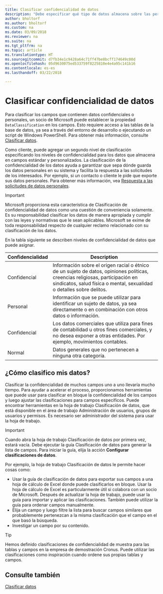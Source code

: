 ```yaml
---
title: Clasificar confidencialidad de datos
description: "Debe especificar qué tipo de datos almacena sobre las personas para que pueda responder a las solicitudes de los asuntos de datos."
author: bholtorf
ms.author: bholtorf
ms.custom: na
ms.date: 03/09/2018
ms.reviewer: na
ms.suite: na
ms.tgt_pltfrm: na
ms.topic: article
ms.translationtype: HT
ms.sourcegitcommit: d7fb34e1c9428a64c71ff47be8bcff174649c00d
ms.openlocfilehash: 05d9630075ed533759f8225810e4e4a95c141b16
ms.contentlocale: es-es
ms.lasthandoff: 03/22/2018

---
```


# <a name="classifying-data-sensitivity"></a>Clasificar confidencialidad de datos
Para clasificar los campos que contienen datos confidenciales o personales, un socio de Microsoft puede establecer la propiedad ```DataClassification``` en los campos. Esto requiere acceso a las tablas de la base de datos, ya sea a través del entorno de desarrollo o ejecutando un script de Windows PowerShell. Para obtener más información, consulte [Clasificar datos](https://docs.microsoft.com/en-us/dynamics-nav/classifying-data).  

Como cliente, puede agregar un segundo nivel de clasificación especificando los niveles de confidencialidad para los datos que almacena en campos estándar y personalizados. La clasificación de la confidencialidad de los datos ayuda a garantizar que sepa dónde guarda los datos personales en su sistema y facilita la respuesta a las solicitudes de los interesados. Por ejemplo, si un contacto o cliente le pide que exporte sus datos personales. Para obtener más información, vea [Respuesta a las solicitudes de datos personales](admin-responding-to-requests-about-personal-data.md).

> [!Important]
> Microsoft proporciona esta característica de Clasificación de confidencialidad de datos como una cuestión de conveniencia solamente. Es su responsabilidad clasificar los datos de manera apropiada y cumplir con las leyes y normativas que le sean aplicables. Microsoft se exime de toda responsabilidad respecto de cualquier reclamo relacionado con su clasificación de los datos.  

En la tabla siguiente se describen niveles de confidencialidad de datos que puede asignar.

|Confidencialidad|Description|
|----|----|
|Confidencial | Información sobre el origen racial o étnico de un sujeto de datos, opiniones políticas, creencias religiosas, participación en sindicatos, salud física o mental, sexualidad o detalles sobre delitos. |
|Personal | Información que se puede utilizar para identificar un sujeto de datos, ya sea directamente o en combinación con otros datos o información.|
|Confidencial | Los datos comerciales que utiliza para fines de contabilidad u otros fines comerciales, y no desea exponer a otras entidades. Por ejemplo, movimientos contables.|
|Normal | Datos generales que no pertenecen a ninguna otra categoría.|

## <a name="how-do-i-classify-my-data"></a>¿Cómo clasifico mis datos?
Clasificar la confidencialidad de muchos campos uno a uno llevaría mucho tiempo. Para ayudar a acelerar el proceso, proporcionamos herramientas que puede usar para clasificar en bloque la confidencialidad de los campos y luego ajustar las clasificaciones para campos específicos. Puede encontrar herramientas en la hoja de trabajo Clasificación de datos, que está disponible en el área de trabajo Administración de usuarios, grupos de usuarios y permisos. Es necesario ser administrador del sistema para usar la hoja de trabajo.

> [!Important]
> Cuando abra la hoja de trabajo Clasificación de datos por primera vez, estará vacía. Debe ejecutar la guía Clasificación de datos para generar la lista de campos. Para iniciar la guía, elija la acción **Configurar clasificaciones de datos**.

Por ejemplo, la hoja de trabajo Clasificación de datos le permite hacer cosas como:  

* Usar la guía de clasificación de datos para exportar sus campos a una hoja de cálculo de Excel donde puede clasificarlos en bloque. Usar la hoja de cálculo de Excel es particularmente útil si colabora con un socio de Microsoft. Después de actualizar la hoja de trabajo, puede usar la guía para importar y aplicar las clasificaciones. También puede utilizar la guía para ordenar campos manualmente.  
* Elija un campo y luego filtre la lista para buscar campos similares que probablemente pertenezcan a la misma clasificación que el campo en el que basó la búsqueda.  
* Investigar un campo por su contenido.  

> [!Tip]
> Hemos definido clasificaciones de confidencialidad de muestra para las tablas y campos en la empresa de demostración Cronus. Puede utilizar las clasificaciones como inspiración cuando ordene sus propias tablas y campos.

## <a name="see-also"></a>Consulte también
[Clasificar datos](https://docs.microsoft.com/en-us/dynamics-nav/classifying-data)  

